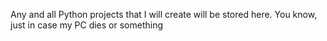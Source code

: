 Any and all Python projects that I will create will be stored here. You know, just in case my PC dies or something
